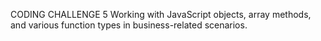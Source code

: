 CODING CHALLENGE 5
Working with JavaScript objects, array methods, and various function types in business-related scenarios.
